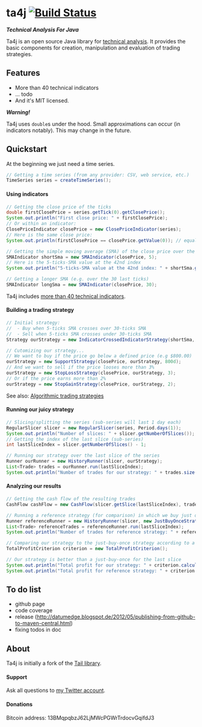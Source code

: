 # ta4j [![Build Status](https://travis-ci.org/mdeverdelhan/ta4j.png?branch=master)](https://travis-ci.org/mdeverdelhan/ta4j)

***Technical Analysis For Java***

Ta4j is an open source Java library for [technical analysis](http://en.wikipedia.org/wiki/Technical_analysis). It provides the basic components for creation, manipulation and evaluation of trading strategies.

## Features

 * More than 40 technical indicators
 * ... todo
 * And it's MIT licensed.

***Warning!***

Ta4j uses `double`s under the hood. Small approximations can occur (in indicators notably). This may change in the future.

## Quickstart

At the beginning we just need a time series.

```java
// Getting a time series (from any provider: CSV, web service, etc.)
TimeSeries series = createTimeSeries();
```

#### Using indicators

```java
// Getting the close price of the ticks
double firstClosePrice = series.getTick(0).getClosePrice();
System.out.println("First close price: " + firstClosePrice);
// Or within an indicator:
ClosePriceIndicator closePrice = new ClosePriceIndicator(series);
// Here is the same close price:
System.out.println(firstClosePrice == closePrice.getValue(0)); // equal to firstClosePrice

// Getting the simple moving average (SMA) of the close price over the last 5 ticks
SMAIndicator shortSma = new SMAIndicator(closePrice, 5);
// Here is the 5-ticks-SMA value at the 42nd index
System.out.println("5-ticks-SMA value at the 42nd index: " + shortSma.getValue(42));

// Getting a longer SMA (e.g. over the 30 last ticks)
SMAIndicator longSma = new SMAIndicator(closePrice, 30);
```

Ta4j includes [more than 40 technical indicators](http://github.com/mdeverdelhan/ta4j/tree/master/src/main/java/eu/verdelhan/ta4j/indicators).

#### Building a trading strategy

```java
// Initial strategy:
//  - Buy when 5-ticks SMA crosses over 30-ticks SMA
//  - Sell when 5-ticks SMA crosses under 30-ticks SMA
Strategy ourStrategy = new IndicatorCrossedIndicatorStrategy(shortSma, longSma);

// Cutomizing our strategy...
// We want to buy if the price go below a defined price (e.g $800.00)
ourStrategy = new SupportStrategy(closePrice, ourStrategy, 800d);
// And we want to sell if the price looses more than 3%
ourStrategy = new StopLossStrategy(closePrice, ourStrategy, 3);
// Or if the price earns more than 2%
ourStrategy = new StopGainStrategy(closePrice, ourStrategy, 2);
```

See also:  [Algorithmic trading strategies](http://en.wikipedia.org/wiki/Algorithmic_trading#Strategies)

#### Running our juicy strategy

```java
// Slicing/splitting the series (sub-series will last 1 day each)
RegularSlicer slicer = new RegularSlicer(series, Period.days(1));
System.out.println("Number of slices: " + slicer.getNumberOfSlices());
// Getting the index of the last slice (sub-series)
int lastSliceIndex = slicer.getNumberOfSlices() - 1;

// Running our strategy over the last slice of the series
Runner ourRunner = new HistoryRunner(slicer, ourStrategy);
List<Trade> trades = ourRunner.run(lastSliceIndex);
System.out.println("Number of trades for our strategy: " + trades.size());
```

#### Analyzing our results

```java
// Getting the cash flow of the resulting trades
CashFlow cashFlow = new CashFlow(slicer.getSlice(lastSliceIndex), trades);

// Running a reference strategy (for comparison) in which we buy just once
Runner referenceRunner = new HistoryRunner(slicer, new JustBuyOnceStrategy());
List<Trade> referenceTrades = referenceRunner.run(lastSliceIndex);
System.out.println("Number of trades for reference strategy: " + referenceTrades.size());

// Comparing our strategy to the just-buy-once strategy according to a criterion
TotalProfitCriterion criterion = new TotalProfitCriterion();

// Our strategy is better than a just-buy-once for the last slice
System.out.println("Total profit for our strategy: " + criterion.calculate(slicer.getSlice(lastSliceIndex), trades));
System.out.println("Total profit for reference strategy: " + criterion.calculate(slicer.getSlice(lastSliceIndex), referenceTrades));
```


## To do list

 * github page
 * code coverage
 * release (http://datumedge.blogspot.de/2012/05/publishing-from-github-to-maven-central.html)
 * fixing todos in doc


## About

Ta4j is initially a fork of the [Tail library](http://tail.sourceforge.net/).

#### Support

Ask all questions to [my Twitter account](http://www.twitter.com/marcdeverdelhan).

#### Donations

Bitcoin address: 13BMqpqbzJ62LjMWcPGWrTrdocvGqifdJ3 
